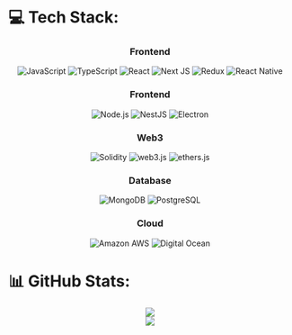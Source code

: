 
# 💻 Tech Stack:

<div align='center'>
<h3>Frontend</h3>

![JavaScript](https://img.shields.io/badge/javascript-%23323330.svg?style=for-the-badge&logo=javascript&logoColor=%23F7DF1E)
![TypeScript](https://img.shields.io/badge/typescript-%23007ACC.svg?style=for-the-badge&logo=typescript&logoColor=white)
![React](https://img.shields.io/badge/react-%2320232a.svg?style=for-the-badge&logo=react&logoColor=%2361DAFB)
![Next JS](https://img.shields.io/badge/Next-black?style=for-the-badge&logo=next.js&logoColor=white)
![Redux](https://img.shields.io/badge/Redux-593D88?style=for-the-badge&logo=redux&logoColor=white)
![React Native](https://img.shields.io/badge/react_native-%2320232a.svg?style=for-the-badge&logo=react&logoColor=%2361DAFB)
</div>
<div align='center'>

<h3>Frontend</h3>

![Node.js](https://img.shields.io/badge/Node.js-339933?style=for-the-badge&logo=nodedotjs&logoColor=white)
![NestJS](https://img.shields.io/badge/NestJS-E0234E?style=for-the-badge&logo=nestjs&logoColor=white)
![Electron](https://img.shields.io/badge/Electron-2B2E3A?style=for-the-badge&logo=electron&logoColor=9FEAF9)
</div>
<div align='center'>

<h3>Web3</h4>

![Solidity](https://img.shields.io/badge/Solidity-%23363636.svg?style=for-the-badge&logo=solidity&logoColor=white)
![web3.js](https://img.shields.io/badge/web3.js-F16822?style=for-the-badge&logo=web3.js&logoColor=white)
![ethers.js](https://img.shields.io/badge/ethers.js-3C3C3D?style=for-the-badge&logo=ethereum&logoColor=white)
</div>
<div align='center'>

<h3>Database</h3>

![MongoDB](https://img.shields.io/badge/MongoDB-%234ea94b.svg?style=for-the-badge&logo=mongodb&logoColor=white)
![PostgreSQL](https://img.shields.io/badge/PostgreSQL-316192?style=for-the-badge&logo=postgresql&logoColor=white)
</div>
<div align='center'>

<h3>Cloud</h3>

![Amazon AWS](https://img.shields.io/badge/Amazon_AWS-FF9900?style=for-the-badge&logo=amazonaws&logoColor=white)
![Digital Ocean](https://img.shields.io/badge/Digital_Ocean-0080FF?style=for-the-badge&logo=DigitalOcean&logoColor=white)
</div>

# 📊 GitHub Stats:

<div align='center'>

![](https://github-readme-streak-stats.herokuapp.com/?user=nikola-bozin-org&theme=dark&hide_border=false)<br/>
![](https://github-readme-stats.vercel.app/api/top-langs/?username=nikola-bozin-org&theme=dark&hide_border=false&include_all_commits=false&count_private=false&layout=compact)

</div>
